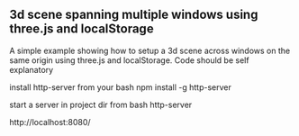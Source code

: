 ## 3d scene spanning multiple windows using three.js and localStorage

A simple example showing how to setup a 3d scene across windows on the same origin using three.js and localStorage. Code should be self explanatory

install http-server from your bash
npm install -g http-server

start a server in project dir from bash
http-server

http://localhost:8080/



